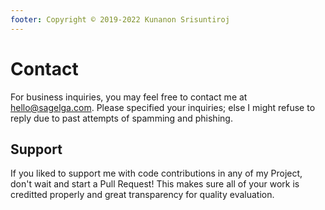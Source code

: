 ```yaml
---
footer: Copyright © 2019-2022 Kunanon Srisuntiroj
---
```


# Contact
For business inquiries, you may feel free to contact me at [hello@sagelga.com](mailto:hello@sagelga.com). Please specified your inquiries; else I might refuse to reply due to past attempts of spamming and phishing.

## Support
If you liked to support me with code contributions in any of my Project, don't wait and start a Pull Request! This makes sure all of your work is creditted properly and great transparency for quality evaluation.
